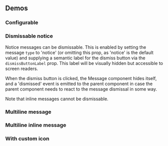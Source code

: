 <script setup>
import { CdxMessage } from '@wikimedia/codex';
import { cdxIconArticle } from '@wikimedia/codex-icons';

const controlsConfig = [
	{
		name: 'type',
		type: 'radio',
		options: [ 'notice', 'warning', 'error', 'success' ],
	},
	{
		name: 'inline',
		type: 'boolean'
	},
	{
		name: 'dismissButtonLabel',
		type: 'text',
		default: 'Close'
	},
	{
		name: 'default',
		type: 'slot',
		default: 'Message text'
	}
];
</script>

## Demos

### Configurable

<cdx-demo-wrapper :controls-config="controlsConfig" :show-generated-code="true">
<template v-slot:demo="{ propValues, slotValues }">
<cdx-message v-bind="propValues">{{ slotValues.default }}</cdx-message>
</template>
</cdx-demo-wrapper>

### Dismissable notice

Notice messages can be dismissable. This is enabled by setting the message `type` to 'notice' (or
omitting this prop, as 'notice' is the default value) and supplying a semantic label for the dismiss
button via the `dismissButtonLabel` prop. This label will be visually hidden but accessible to
screen readers.

When the dismiss button is clicked, the Message component hides itself, and a 'dismissed' event is
emitted to the parent component in case the parent component needs to react to the message dismissal
in some way.

Note that inline messages cannot be dismissable.

<cdx-demo-wrapper force-reset="true">
<template v-slot:demo>
<cdx-message dismiss-button-label="Close">Notice message with dismiss button</cdx-message>
</template>

<template v-slot:code>

```vue
<cdx-message dismiss-button-label="Close">
	Notice message with dismiss button
</cdx-message>
```

</template>
</cdx-demo-wrapper>

### Multiline message

<cdx-demo-wrapper>
<template v-slot:demo>
<cdx-message type="error">
<p><strong>An error has occurred</strong></p>
<p>Comprehensive explanation of the error</p>
</cdx-message>
</template>

<template v-slot:code>

```vue
<cdx-message type="error">
	<p><strong>An error has occurred</strong></p>
	<p>Comprehensive explanation of the error</p>
</cdx-message>
```

</template>
</cdx-demo-wrapper>

### Multiline inline message

<cdx-demo-wrapper>
<template v-slot:demo>
<cdx-message type="error" :inline="true">
<p>An error has occurred</p>
<p>Comprehensive explanation of the error</p>
</cdx-message>
</template>

<template v-slot:code>

```vue
<cdx-message type="error" :inline="true">
	<p>An error has occurred</p>
	<p>Comprehensive explanation of the error</p>
</cdx-message>
```

</template>
</cdx-demo-wrapper>

### With custom icon

<cdx-demo-wrapper>
<template v-slot:demo>
<cdx-message :icon="cdxIconArticle">
Notice message with custom icon
</cdx-message>
</template>

<template v-slot:code>

```vue
<cdx-message :icon="cdxIconArticle">
	Notice message with custom icon
</cdx-message>
```

</template>
</cdx-demo-wrapper>

<style scoped>
.cdx-demo-wrapper :deep( p ) {
	margin: 0;
	line-height: 1.4;
}
</style>
